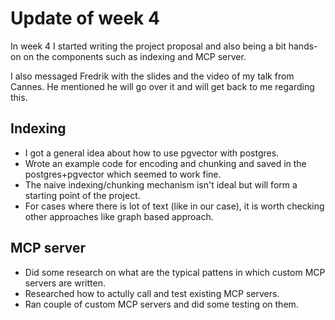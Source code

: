 # Update of week 4

In week 4 I started writing the project proposal and also being a bit hands-on on the components such as indexing and MCP server. 

I also messaged Fredrik with the slides and the video of my talk from Cannes. He mentioned he will go over it and will get back to me regarding this. 

## Indexing

- I got a general idea about how to use pgvector with postgres. 
- Wrote an example code for encoding and chunking and saved in the postgres+pgvector which seemed to work fine. 
- The naive indexing/chunking mechanism isn't ideal but will form a starting point of the project. 
- For cases where there is lot of text (like in our case), it is worth checking other approaches like graph based approach. 

## MCP server

- Did some research on what are the typical pattens in which custom MCP servers are written. 
- Researched how to actully call and test existing MCP servers. 
- Ran couple of custom MCP servers and did some testing on them. 